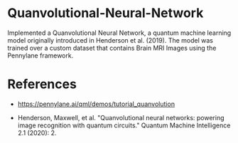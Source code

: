 # Quanvolutional-Neural-Network
Implemented a Quanvolutional Neural Network, a quantum machine learning model originally introduced in Henderson et al. (2019). The model was trained over a custom dataset that contains Brain MRI Images using the Pennylane framework. 

# References
* https://pennylane.ai/qml/demos/tutorial_quanvolution

* Henderson, Maxwell, et al. "Quanvolutional neural networks: powering image recognition with quantum circuits." Quantum Machine Intelligence 2.1 (2020): 2.

